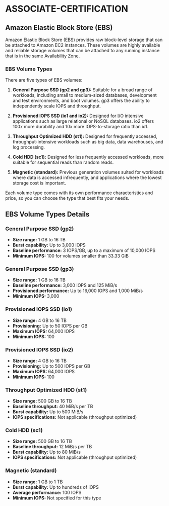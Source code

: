 # ASSOCIATE-CERTIFICATION

## Amazon Elastic Block Store (EBS)

Amazon Elastic Block Store (EBS) provides raw block-level storage that can be attached to Amazon EC2 instances. These volumes are highly available and reliable storage volumes that can be attached to any running instance that is in the same Availability Zone.

### EBS Volume Types

There are five types of EBS volumes:

1. **General Purpose SSD (gp2 and gp3):** Suitable for a broad range of workloads, including small to medium-sized databases, development and test environments, and boot volumes. gp3 offers the ability to independently scale IOPS and throughput.

2. **Provisioned IOPS SSD (io1 and io2):** Designed for I/O intensive applications such as large relational or NoSQL databases. io2 offers 100x more durability and 10x more IOPS-to-storage ratio than io1.

3. **Throughput Optimized HDD (st1):** Designed for frequently accessed, throughput-intensive workloads such as big data, data warehouses, and log processing.

4. **Cold HDD (sc1):** Designed for less frequently accessed workloads, more suitable for sequential reads than random reads.

5. **Magnetic (standard):** Previous generation volumes suited for workloads where data is accessed infrequently, and applications where the lowest storage cost is important.

Each volume type comes with its own performance characteristics and price, so you can choose the type that best fits your needs.

## EBS Volume Types Details

### General Purpose SSD (gp2)

- **Size range:** 1 GB to 16 TB
- **Burst capability:** Up to 3,000 IOPS
- **Baseline performance:** 3 IOPS/GB, up to a maximum of 10,000 IOPS
- **Minimum IOPS:** 100 for volumes smaller than 33.33 GiB

### General Purpose SSD (gp3)

- **Size range:** 1 GB to 16 TB
- **Baseline performance:** 3,000 IOPS and 125 MiB/s
- **Provisioned performance:** Up to 16,000 IOPS and 1,000 MiB/s
- **Minimum IOPS:** 3,000

### Provisioned IOPS SSD (io1)

- **Size range:** 4 GB to 16 TB
- **Provisioning:** Up to 50 IOPS per GB
- **Maximum IOPS:** 64,000 IOPS
- **Minimum IOPS:** 100

### Provisioned IOPS SSD (io2)

- **Size range:** 4 GB to 16 TB
- **Provisioning:** Up to 500 IOPS per GB
- **Maximum IOPS:** 64,000 IOPS
- **Minimum IOPS:** 100

### Throughput Optimized HDD (st1)

- **Size range:** 500 GB to 16 TB
- **Baseline throughput:** 40 MiB/s per TB
- **Burst capability:** Up to 500 MiB/s
- **IOPS specifications:** Not applicable (throughput optimized)

### Cold HDD (sc1)

- **Size range:** 500 GB to 16 TB
- **Baseline throughput:** 12 MiB/s per TB
- **Burst capability:** Up to 80 MiB/s
- **IOPS specifications:** Not applicable (throughput optimized)

### Magnetic (standard)

- **Size range:** 1 GB to 1 TB
- **Burst capability:** Up to hundreds of IOPS
- **Average performance:** 100 IOPS
- **Minimum IOPS:** Not specified for this type


